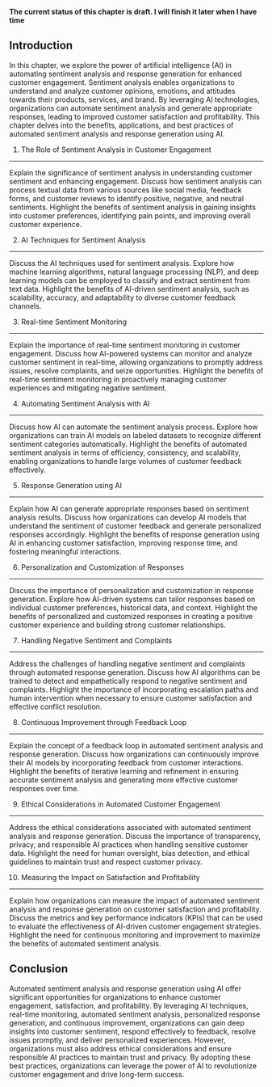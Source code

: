 **The current status of this chapter is draft. I will finish it later when I have time**

Introduction
------------

In this chapter, we explore the power of artificial intelligence (AI) in automating sentiment analysis and response generation for enhanced customer engagement. Sentiment analysis enables organizations to understand and analyze customer opinions, emotions, and attitudes towards their products, services, and brand. By leveraging AI technologies, organizations can automate sentiment analysis and generate appropriate responses, leading to improved customer satisfaction and profitability. This chapter delves into the benefits, applications, and best practices of automated sentiment analysis and response generation using AI.

1. The Role of Sentiment Analysis in Customer Engagement
--------------------------------------------------------

Explain the significance of sentiment analysis in understanding customer sentiment and enhancing engagement. Discuss how sentiment analysis can process textual data from various sources like social media, feedback forms, and customer reviews to identify positive, negative, and neutral sentiments. Highlight the benefits of sentiment analysis in gaining insights into customer preferences, identifying pain points, and improving overall customer experience.

2. AI Techniques for Sentiment Analysis
---------------------------------------

Discuss the AI techniques used for sentiment analysis. Explore how machine learning algorithms, natural language processing (NLP), and deep learning models can be employed to classify and extract sentiment from text data. Highlight the benefits of AI-driven sentiment analysis, such as scalability, accuracy, and adaptability to diverse customer feedback channels.

3. Real-time Sentiment Monitoring
---------------------------------

Explain the importance of real-time sentiment monitoring in customer engagement. Discuss how AI-powered systems can monitor and analyze customer sentiment in real-time, allowing organizations to promptly address issues, resolve complaints, and seize opportunities. Highlight the benefits of real-time sentiment monitoring in proactively managing customer experiences and mitigating negative sentiment.

4. Automating Sentiment Analysis with AI
----------------------------------------

Discuss how AI can automate the sentiment analysis process. Explore how organizations can train AI models on labeled datasets to recognize different sentiment categories automatically. Highlight the benefits of automated sentiment analysis in terms of efficiency, consistency, and scalability, enabling organizations to handle large volumes of customer feedback effectively.

5. Response Generation using AI
-------------------------------

Explain how AI can generate appropriate responses based on sentiment analysis results. Discuss how organizations can develop AI models that understand the sentiment of customer feedback and generate personalized responses accordingly. Highlight the benefits of response generation using AI in enhancing customer satisfaction, improving response time, and fostering meaningful interactions.

6. Personalization and Customization of Responses
-------------------------------------------------

Discuss the importance of personalization and customization in response generation. Explore how AI-driven systems can tailor responses based on individual customer preferences, historical data, and context. Highlight the benefits of personalized and customized responses in creating a positive customer experience and building strong customer relationships.

7. Handling Negative Sentiment and Complaints
---------------------------------------------

Address the challenges of handling negative sentiment and complaints through automated response generation. Discuss how AI algorithms can be trained to detect and empathetically respond to negative sentiment and complaints. Highlight the importance of incorporating escalation paths and human intervention when necessary to ensure customer satisfaction and effective conflict resolution.

8. Continuous Improvement through Feedback Loop
-----------------------------------------------

Explain the concept of a feedback loop in automated sentiment analysis and response generation. Discuss how organizations can continuously improve their AI models by incorporating feedback from customer interactions. Highlight the benefits of iterative learning and refinement in ensuring accurate sentiment analysis and generating more effective customer responses over time.

9. Ethical Considerations in Automated Customer Engagement
----------------------------------------------------------

Address the ethical considerations associated with automated sentiment analysis and response generation. Discuss the importance of transparency, privacy, and responsible AI practices when handling sensitive customer data. Highlight the need for human oversight, bias detection, and ethical guidelines to maintain trust and respect customer privacy.

10. Measuring the Impact on Satisfaction and Profitability
----------------------------------------------------------

Explain how organizations can measure the impact of automated sentiment analysis and response generation on customer satisfaction and profitability. Discuss the metrics and key performance indicators (KPIs) that can be used to evaluate the effectiveness of AI-driven customer engagement strategies. Highlight the need for continuous monitoring and improvement to maximize the benefits of automated sentiment analysis.

Conclusion
----------

Automated sentiment analysis and response generation using AI offer significant opportunities for organizations to enhance customer engagement, satisfaction, and profitability. By leveraging AI techniques, real-time monitoring, automated sentiment analysis, personalized response generation, and continuous improvement, organizations can gain deep insights into customer sentiment, respond effectively to feedback, resolve issues promptly, and deliver personalized experiences. However, organizations must also address ethical considerations and ensure responsible AI practices to maintain trust and privacy. By adopting these best practices, organizations can leverage the power of AI to revolutionize customer engagement and drive long-term success.

